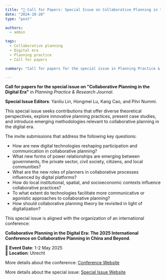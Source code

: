 ```yaml
---
title: "🎉 Call for Papers: Special Issue on Collaborative Planning in the Digital Era"
date: "2024-10-20"
type: "post"

authors:
  - admin

tags:
  - Collaborative planning
  - Digital era
  - Planning practice
  - Call for papers

summary: "Call for papers for the special issue in Planning Practice & Research Journal, organized by Dr. Yanliu Lin and co-editors."

---
```


**Call for papers for the special issue on "Collaborative Planning in the Digital Era"** in *Planning Practice & Research Journal*. 

**Special Issue Editors**: Yanliu Lin, Hongmei Lu, Kang Cao, and Pilvi Nummi.

This special issue seeks contributions that offer diverse theoretical perspectives, explore innovative planning practices, present case studies, and introduce emerging methodologies relevant to collaborative planning in the digital era. 

The invite submissions that address the following key questions:

- How are new digital technologies reshaping participation and communication in collaborative planning?  
- What new forms of power relationships are emerging between governments, the private sector, civil society, citizens, and local communities?  
- What are the new roles of planners in collaborative processes influenced by digital platforms?  
- How do local institutional, spatial, and socioeconomic contexts influence collaborative practices?  
- To what extent do technologies facilitate more communicative or agonistic approaches to collaborative planning?  
- How should collaborative planning theory be revisited in light of digitalization?  

This special issue is aligned with the organization of an international conference:  

**Collaborative Planning in the Digital Era: The 2025 International Conference on Collaborative Planning in China and Beyond**.  

📅 **Event Date**: 1-2 May 2025  
📍 **Location**: Utrecht  

More details about the conference: [Conference Website](https://collaborativeplanning.sites.uu.nl/conference/)  

More details about the special issue: [Special Issue Website](https://think.taylorandfrancis.com/special_issues/collaborative-planning-in-digital-era/)
